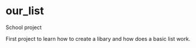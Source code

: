 # our_list
School project

First project to learn how to create a libary and how does a basic list work.